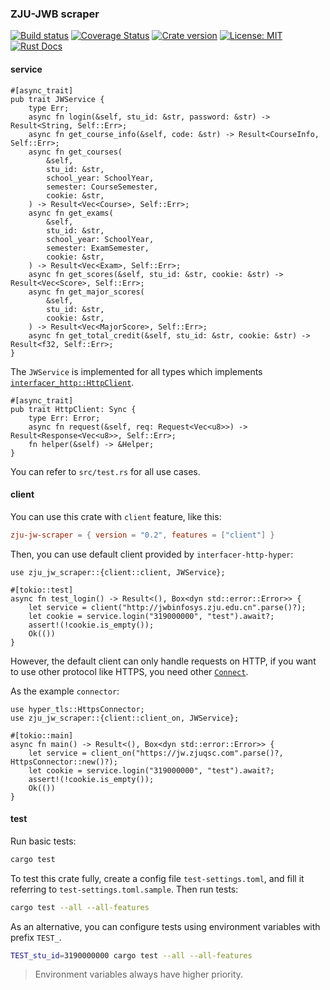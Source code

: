### ZJU-JWB scraper 

[![Build status](https://img.shields.io/travis/QSCTech/jw-scraper-rs/master.svg)](https://travis-ci.org/QSCTech/jw-scraper-rs)
[![Coverage Status](https://coveralls.io/repos/github/QSCTech/jw-scraper-rs/badge.svg?branch=master)](https://coveralls.io/github/QSCTech/jw-scraper-rs?branch=master)
[![Crate version](https://img.shields.io/crates/v/zju-jw-scraper.svg)](https://crates.io/crates/zju-jw-scraper)
[![License: MIT](https://img.shields.io/badge/License-MIT-yellow.svg)](https://github.com/QSCTech/jw-scraper-rs/blob/master/LICENSE)
[![Rust Docs](https://docs.rs/zju-jw-scraper/badge.svg)](https://docs.rs/zju-jw-scraper)

#### service

```rust,ignore
#[async_trait]
pub trait JWService {
    type Err;
    async fn login(&self, stu_id: &str, password: &str) -> Result<String, Self::Err>;
    async fn get_course_info(&self, code: &str) -> Result<CourseInfo, Self::Err>;
    async fn get_courses(
        &self,
        stu_id: &str,
        school_year: SchoolYear,
        semester: CourseSemester,
        cookie: &str,
    ) -> Result<Vec<Course>, Self::Err>;
    async fn get_exams(
        &self,
        stu_id: &str,
        school_year: SchoolYear,
        semester: ExamSemester,
        cookie: &str,
    ) -> Result<Vec<Exam>, Self::Err>;
    async fn get_scores(&self, stu_id: &str, cookie: &str) -> Result<Vec<Score>, Self::Err>;
    async fn get_major_scores(
        &self,
        stu_id: &str,
        cookie: &str,
    ) -> Result<Vec<MajorScore>, Self::Err>;
    async fn get_total_credit(&self, stu_id: &str, cookie: &str) -> Result<f32, Self::Err>;
}
```

The `JWService` is implemented for all types which implements [`interfacer_http::HttpClient`](https://docs.rs/interfacer-http/0.2/interfacer_http/trait.HttpClient.html).

```rust,ignore
#[async_trait]
pub trait HttpClient: Sync {
    type Err: Error;
    async fn request(&self, req: Request<Vec<u8>>) -> Result<Response<Vec<u8>>, Self::Err>;
    fn helper(&self) -> &Helper;
}
```

You can refer to `src/test.rs` for all use cases.

#### client

You can use this crate with `client` feature, like this:

```toml
zju-jw-scraper = { version = "0.2", features = ["client"] }
```

Then, you can use default client provided by `interfacer-http-hyper`:

```rust,no_run
use zju_jw_scraper::{client::client, JWService};

#[tokio::test]
async fn test_login() -> Result<(), Box<dyn std::error::Error>> {
    let service = client("http://jwbinfosys.zju.edu.cn".parse()?);
    let cookie = service.login("319000000", "test").await?;
    assert!(!cookie.is_empty());
    Ok(())
}
```

However, the default client can only handle requests on HTTP, if you want to use other protocol like HTTPS, you need other [`Connect`](https://docs.rs/hyper/0.13.0-alpha.1/hyper/client/connect/trait.Connect.html).

As the example `connector`:

```rust,no_run
use hyper_tls::HttpsConnector;
use zju_jw_scraper::{client::client_on, JWService};

#[tokio::main]
async fn main() -> Result<(), Box<dyn std::error::Error>> {
    let service = client_on("https://jw.zjuqsc.com".parse()?, HttpsConnector::new()?);
    let cookie = service.login("319000000", "test").await?;
    assert!(!cookie.is_empty());
    Ok(())
}

```

#### test

Run basic tests:

```bash
cargo test
```

To test this crate fully, create a config file `test-settings.toml`, and fill it referring to `test-settings.toml.sample`. Then run tests:

```bash
cargo test --all --all-features
```

As an alternative, you can configure tests using environment variables with prefix `TEST_`.

```bash
TEST_stu_id=3190000000 cargo test --all --all-features
```

> Environment variables always have higher priority.


